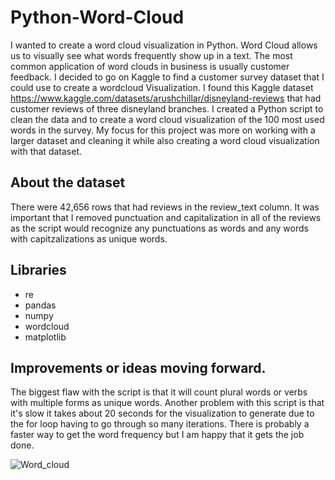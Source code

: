 # Python-Word-Cloud

I wanted to create a word cloud visualization in Python. Word Cloud allows us to visually see what words frequently show up in a text. The most common application of word clouds in business is usually customer feedback. I decided to go on Kaggle to find a customer survey dataset that I could use to create a wordcloud Visualization. I found this Kaggle dataset https://www.kaggle.com/datasets/arushchillar/disneyland-reviews that had customer reviews of three disneyland branches. I created a Python script to clean the data and to create a word cloud visualization of the 100 most used words in the survey. My focus for this project was more on working with a larger dataset and cleaning it while also creating a word cloud visualization with that dataset.

## About the dataset

There were 42,656 rows that had reviews in the review_text column. It was important that I removed punctuation and capitalization in all of the reviews as the script would recognize any punctuations as words and any words with capitzalizations as unique words. 

## Libraries 
* re
* pandas
* numpy
* wordcloud
* matplotlib

## Improvements or ideas moving forward.
The biggest flaw with the script is that it will count plural words or verbs with multiple forms as unique words. Another problem with this script is that it's slow it takes about 20 seconds for the visualization to generate due to the for loop having to go through so many iterations. There is probably a faster way to get the word frequency but I am happy that it gets the job done.

![Word_cloud](https://user-images.githubusercontent.com/112991083/221319964-6df0fd20-003d-492e-a881-69ecb7b00db6.jpeg)

